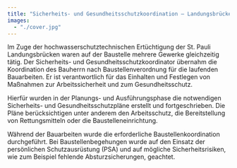 ```yaml
---
title: "Sicherheits- und Gesundheitsschutzkoordination – Landungsbrücken"
images:
  - "./cover.jpg"
---
```


Im Zuge der hochwasserschutztechnischen Ertüchtigung der St. Pauli
Landungsbrücken waren auf der Baustelle mehrere Gewerke gleichzeitig
tätig. Der Sicherheits- und Gesundheitsschutzkoordinator übernahm die
Koordination des Bauherrn nach Baustellenverordnung für die laufenden
Bauarbeiten. Er ist verantwortlich für das Einhalten und Festlegen von
Maßnahmen zur Arbeitssicherheit und zum Gesundheitsschutz.

Hierfür wurden in der Planungs- und Ausführungsphase die notwendigen
Sicherheits- und Gesundheitsschutzpläne erstellt und fortgeschrieben.
Die Pläne berücksichtigen unter anderem den Arbeitsschutz, die
Bereitstellung von Rettungsmitteln oder die Baustelleneinrichtung.

Während der Bauarbeiten wurde die erforderliche Baustellenkoordination
durchgeführt. Bei Baustellenbegehungen wurde auf den Einsatz der
persönlichen Schutzausrüstung (PSA) und auf mögliche Sicherheitsrisiken,
wie zum Beispiel fehlende Absturzsicherungen, geachtet.
